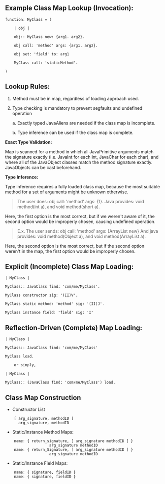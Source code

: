 ## Example Class Map Lookup (Invocation):
```
function: MyClass = (

    | obj |

    obj:: MyClass new: {arg1. arg2}.

    obj call: 'method' args: {arg1. arg2}.

    obj set: 'field' to: arg1

    MyClass call: 'staticMethod'.

)
```


## Lookup Rules:

1. Method must be in map, regardless of loading approach used.

2. Type checking is mandatory to prevent segfaults and undefined operation

	a. Exactly typed JavaAliens are needed if the class map is incomplete.
	
	b. Type inference can be used if the class map is complete.

**Exact Type Validation:**

Map is scanned for a method in which all JavaPrimitive arguments match the signature exactly (i.e. JavaInt for each int, JavaChar for each char), and where all of the JavaObject classes match the method signature exactly. JavaObjects can be cast beforehand.

**Type Inference:**

Type inference requires a fully loaded class map, because the most suitable method for a set of arguments might be unknown otherwise.

> The user does: obj call: 'method' args: {1}.
> Java provides: void method(int a), and void method(short a).

Here, the first option is the most correct, but if we weren't aware of it, the second option would be improperly chosen, causing undefined operation.

> E.x. The user sends: obj call: 'method' args: {ArrayList new}
> And java provides: void method(Object a), and void method(ArrayList a).

Here, the second option is the most correct, but if the second option weren't in the map, the first option would be improperly chosen.

## Explicit (Incomplete) Class Map Loading:
```
| MyClass | 

MyClass:: JavaClass find: 'com/me/MyClass'.

MyClass constructor sig: '(II)V'.

MyClass static method: 'method' sig: '(II)J'.

MyClass instance field: 'field' sig: 'I'
```

## Reflection-Driven (Complete) Map Loading:
```
| MyClass | 

MyClass:: JavaClass find: 'com/me/MyClass'

MyClass load.

	or simply,

| MyClass |

MyClass:: (JavaClass find: 'com/me/MyClass') load.
```

## Class Map Construction

- Constructor List
```
	[ arg_signature, methodID ]
	  arg_signature, methodID
```
- Static/Instance Method Maps:
```
	name: { return_signature, [ arg_signature methodID ] }
				    arg_signature methodID 
	name: {	return_Signature, [ arg_signature methodID ] }
				    arg_signature methodID 
```
- Static/Instance Field Maps:
```
	name: { signature, fieldID }
	name: { signature, fieldID }
```
